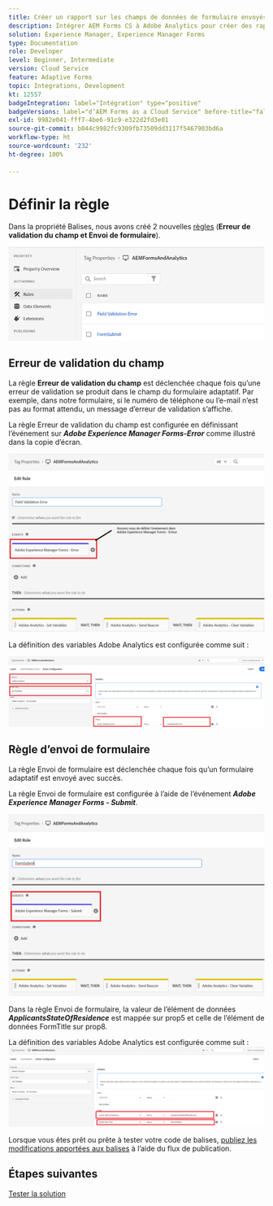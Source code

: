 ```yaml
---
title: Créer un rapport sur les champs de données de formulaire envoyés à l’aide d’Adobe Analytics
description: Intégrer AEM Forms CS à Adobe Analytics pour créer des rapports sur les champs de données de formulaire
solution: Experience Manager, Experience Manager Forms
type: Documentation
role: Developer
level: Beginner, Intermediate
version: Cloud Service
feature: Adaptive Forms
topic: Integrations, Development
kt: 12557
badgeIntegration: label="Intégration" type="positive"
badgeVersions: label="dʼAEM Forms as a Cloud Service" before-title="false"
exl-id: 9982e041-fff7-4be6-91c9-e322d2fd3e01
source-git-commit: b044c9982fc9309fb73509dd3117f5467903bd6a
workflow-type: ht
source-wordcount: '232'
ht-degree: 100%

---
```


# Définir la règle

Dans la propriété Balises, nous avons créé 2 nouvelles [règles](https://experienceleague.adobe.com/docs/platform-learn/implement-in-websites/configure-tags/add-data-elements-rules.html?lang=fr) (**Erreur de validation du champ et Envoi de formulaire**).

![adaptive-form](assets/rules.png)


## Erreur de validation du champ

La règle **Erreur de validation du champ** est déclenchée chaque fois qu’une erreur de validation se produit dans le champ du formulaire adaptatif. Par exemple, dans notre formulaire, si le numéro de téléphone ou l’e-mail n’est pas au format attendu, un message d’erreur de validation s’affiche.

La règle Erreur de validation du champ est configurée en définissant l’événement sur _**Adobe Experience Manager Forms-Error**_ comme illustré dans la copie d’écran.



![applicant-state-residence](assets/field_validation_error_rule.png)

La définition des variables Adobe Analytics est configurée comme suit :

![set action](assets/field_validation_action_rule.png)

## Règle d’envoi de formulaire

La règle Envoi de formulaire est déclenchée chaque fois qu’un formulaire adaptatif est envoyé avec succès.

La règle Envoi de formulaire est configurée à l’aide de l’événement _**Adobe Experience Manager Forms - Submit**_.

![form-submit-rule](assets/form-submit-rule.png)

Dans la règle Envoi de formulaire, la valeur de l’élément de données _**ApplicantsStateOfResidence**_ est mappée sur prop5 et celle de l’élément de données FormTitle sur prop8.

La définition des variables Adobe Analytics est configurée comme suit :
![form-submit-rule-set-variables](assets/form-submit-set-variable.png)

Lorsque vous êtes prêt ou prête à tester votre code de balises, [publiez les modifications apportées aux balises](https://experienceleague.adobe.com/docs/experience-platform/tags/publish/publishing-flow.html?lang=fr) à l’aide du flux de publication.

## Étapes suivantes

[Tester la solution](./test.md)
